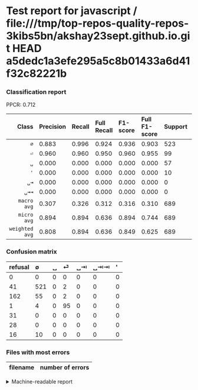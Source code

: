 # Test report for javascript / file:///tmp/top-repos-quality-repos-3kibs5bn/akshay23sept.github.io.git HEAD a5dedc1a3efe295a5c8b01433a6d41f32c82221b

### Classification report

PPCR: 0.712

| Class | Precision | Recall | Full Recall | F1-score | Full F1-score | Support | Full Support | PPCR |
|------:|:----------|:-------|:------------|:---------|:---------|:--------|:-------------|:-----|
| `∅` | 0.883| 0.996| 0.924| 0.936| 0.903| 523| 564| 0.927 |
| `⏎` | 0.960| 0.960| 0.950| 0.960| 0.955| 99| 100| 0.990 |
| `␣` | 0.000| 0.000| 0.000| 0.000| 0.000| 57| 219| 0.260 |
| `'` | 0.000| 0.000| 0.000| 0.000| 0.000| 10| 26| 0.385 |
| `␣⇥` | 0.000| 0.000| 0.000| 0.000| 0.000| 0| 31| 0.000 |
| `␣⇥⇥` | 0.000| 0.000| 0.000| 0.000| 0.000| 0| 28| 0.000 |
| `macro avg` | 0.307| 0.326| 0.312| 0.316| 0.310| 689| 968| 0.712 |
| `micro avg` | 0.894| 0.894| 0.636| 0.894| 0.744| 689| 968| 0.712 |
| `weighted avg` | 0.808| 0.894| 0.636| 0.849| 0.625| 689| 968| 0.712 |

### Confusion matrix

|refusal|  ∅| ␣| ⏎| ␣⇥| ␣⇥⇥| '| 
|:---|:---|:---|:---|:---|:---|:---|
|0 |0 |0 |0 |0 |0 |0 |
|41 |521 |0 |2 |0 |0 |0 |
|162 |55 |0 |2 |0 |0 |0 |
|1 |4 |0 |95 |0 |0 |0 |
|31 |0 |0 |0 |0 |0 |0 |
|28 |0 |0 |0 |0 |0 |0 |
|16 |10 |0 |0 |0 |0 |0 |

### Files with most errors

| filename | number of errors|
|:----:|:-----|

<details>
    <summary>Machine-readable report</summary>
```json
{
  "cl_report": {"\u0027": {"f1-score": 0.0, "precision": 0.0, "recall": 0.0, "support": 10}, "macro avg": {"f1-score": 0.31596740087306124, "precision": 0.30710780117559777, "recall": 0.32596197796962617, "support": 689}, "micro avg": {"f1-score": 0.8940493468795355, "precision": 0.8940493468795355, "recall": 0.8940493468795355, "support": 689}, "weighted avg": {"f1-score": 0.8485297780420599, "precision": 0.8081793805810435, "recall": 0.8940493468795355, "support": 689}, "\u2205": {"f1-score": 0.9362084456424079, "precision": 0.8830508474576271, "recall": 0.9961759082217974, "support": 523}, "\u23ce": {"f1-score": 0.9595959595959596, "precision": 0.9595959595959596, "recall": 0.9595959595959596, "support": 99}, "\u2423": {"f1-score": 0.0, "precision": 0.0, "recall": 0.0, "support": 57}, "\u2423\u21e5": {"f1-score": 0.0, "precision": 0.0, "recall": 0.0, "support": 0}, "\u2423\u21e5\u21e5": {"f1-score": 0.0, "precision": 0.0, "recall": 0.0, "support": 0}},
  "cl_report_full": {"\u0027": {"f1-score": 0.0, "precision": 0.0, "recall": 0.0, "support": 26}, "macro avg": {"f1-score": 0.3096200238628149, "precision": 0.30710780117559777, "recall": 0.31229314420803783, "support": 968}, "micro avg": {"f1-score": 0.7435123717561858, "precision": 0.8940493468795355, "recall": 0.6363636363636364, "support": 968}, "weighted avg": {"f1-score": 0.6247304600980178, "precision": 0.6136366466174563, "recall": 0.6363636363636364, "support": 968}, "\u2205": {"f1-score": 0.9029462738301559, "precision": 0.8830508474576271, "recall": 0.9237588652482269, "support": 564}, "\u23ce": {"f1-score": 0.9547738693467336, "precision": 0.9595959595959596, "recall": 0.95, "support": 100}, "\u2423": {"f1-score": 0.0, "precision": 0.0, "recall": 0.0, "support": 219}, "\u2423\u21e5": {"f1-score": 0.0, "precision": 0.0, "recall": 0.0, "support": 31}, "\u2423\u21e5\u21e5": {"f1-score": 0.0, "precision": 0.0, "recall": 0.0, "support": 28}},
  "ppcr": 0.7117768595041323
}
```
</details>
